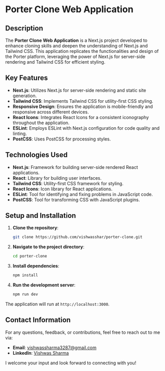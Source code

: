 # Porter Clone Web Application

## Description

The **Porter Clone Web Application** is a Next.js project developed to enhance cloning skills and deepen the understanding of Next.js and Tailwind CSS. This application replicates the functionalities and design of the Porter platform, leveraging the power of Next.js for server-side rendering and Tailwind CSS for efficient styling.

## Key Features

- **Next.js**: Utilizes Next.js for server-side rendering and static site generation.
- **Tailwind CSS**: Implements Tailwind CSS for utility-first CSS styling.
- **Responsive Design**: Ensures the application is mobile-friendly and responsive across different devices.
- **React Icons**: Integrates React Icons for a consistent iconography throughout the application.
- **ESLint**: Employs ESLint with Next.js configuration for code quality and linting.
- **PostCSS**: Uses PostCSS for processing styles.

## Technologies Used

- **Next.js**: Framework for building server-side rendered React applications.
- **React**: Library for building user interfaces.
- **Tailwind CSS**: Utility-first CSS framework for styling.
- **React Icons**: Icon library for React applications.
- **ESLint**: Tool for identifying and fixing problems in JavaScript code.
- **PostCSS**: Tool for transforming CSS with JavaScript plugins.

## Setup and Installation

1. **Clone the repository**:

    ```bash
    git clone https://github.com/vishwasshar/porter-clone.git
    ```

2. **Navigate to the project directory**:

    ```bash
    cd porter-clone
    ```

3. **Install dependencies**:

    ```bash
    npm install
    ```

4. **Run the development server**:

    ```bash
    npm run dev
    ```

The application will run at `http://localhost:3000`.

## Contact Information

For any questions, feedback, or contributions, feel free to reach out to me via:

- **Email**: [vishwassharma3287@gmail.com](mailto:vishwassharma3287@gmail.com)
- **LinkedIn**: [Vishwas Sharma](https://www.linkedin.com/in/vishwassharma3287/)

I welcome your input and look forward to connecting with you!
